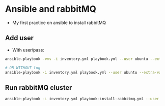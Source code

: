# Ansible and rabbitMQ

- My first practice on ansible to install rabbitMQ


## Add user
- With user/pass:

```sh
ansible-playbook -vvv -i inventory.yml playbook.yml --user ubuntu --extra-vars "ansible_sudo_pass=12345678"

# OR WITHOUT log
ansible-playbook -i inventory.yml playbook.yml --user ubuntu --extra-vars "ansible_sudo_pass=12345678"
```


## Run rabbitMQ cluster
```sh
ansible-playbook -i inventory.yml playbook-install-rabbitmq.yml --user ubuntu --extra-vars "ansible_sudo_pass=12345678"
```
